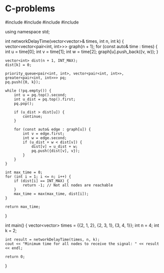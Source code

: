 # C-problems
#include <iostream>
#include <vector>
#include <queue>
#include <climits>

using namespace std;

int networkDelayTime(vector<vector<int>>& times, int n, int k) {
    vector<vector<pair<int, int>>> graph(n + 1);
    for (const auto& time : times) {
        int u = time[0];
        int v = time[1];
        int w = time[2];
        graph[u].push_back({v, w});
    }

    vector<int> dist(n + 1, INT_MAX);
    dist[k] = 0;

    priority_queue<pair<int, int>, vector<pair<int, int>>, greater<pair<int, int>>> pq;
    pq.push({0, k});

    while (!pq.empty()) {
        int u = pq.top().second;
        int u_dist = pq.top().first;
        pq.pop();

        if (u_dist > dist[u]) {
            continue;
        }

        for (const auto& edge : graph[u]) {
            int v = edge.first;
            int w = edge.second;
            if (u_dist + w < dist[v]) {
                dist[v] = u_dist + w;
                pq.push({dist[v], v});
            }
        }
    }

    int max_time = 0;
    for (int i = 1; i <= n; i++) {
        if (dist[i] == INT_MAX) {
            return -1; // Not all nodes are reachable
        }
        max_time = max(max_time, dist[i]);
    }

    return max_time;
}

int main() {
    vector<vector<int>> times = {{2, 1, 2}, {2, 3, 1}, {3, 4, 1}};
    int n = 4;
    int k = 2;

    int result = networkDelayTime(times, n, k);
    cout << "Minimum time for all nodes to receive the signal: " << result << endl;

    return 0;
}
